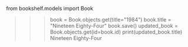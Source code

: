 from bookshelf.models import Book
>>> book = Book.objects.get(title="1984")
>>> book.title = "Nineteen Eighty-Four" 
>>> book.save()
>>> updated_book = Book.objects.get(id=book.id)
>>> print(updated_book.title)
Nineteen Eighty-Four
>>>